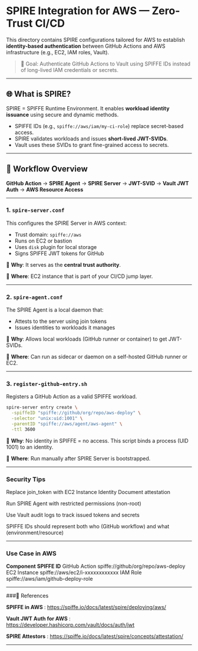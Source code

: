 # SPIRE Integration for AWS — Zero-Trust CI/CD

This directory contains SPIRE configurations tailored for AWS to establish **identity-based authentication** between GitHub Actions and AWS infrastructure (e.g., EC2, IAM roles, Vault).

> 🎯 Goal: Authenticate GitHub Actions to Vault using SPIFFE IDs instead of long-lived IAM credentials or secrets.

---

## 🌐 What is SPIRE?

SPIRE = SPIFFE Runtime Environment. It enables **workload identity issuance** using secure and dynamic methods.

- SPIFFE IDs (e.g., `spiffe://aws/iam/my-ci-role`) replace secret-based access.
- SPIRE validates workloads and issues **short-lived JWT-SVIDs**.
- Vault uses these SVIDs to grant fine-grained access to secrets.

---

## 🔁 Workflow Overview

**GitHub Action** → **SPIRE Agent** → **SPIRE Server** → **JWT-SVID** → **Vault JWT Auth** → **AWS Resource Access**


---

### 1. `spire-server.conf`

This configures the SPIRE Server in AWS context:

- Trust domain: `spiffe://aws`
- Runs on EC2 or bastion
- Uses `disk` plugin for local storage
- Signs SPIFFE JWT tokens for GitHub

📌 **Why**: It serves as the **central trust authority**.

📌 **Where**: EC2 instance that is part of your CI/CD jump layer.

---

### 2. `spire-agent.conf`

The SPIRE Agent is a local daemon that:
- Attests to the server using join tokens
- Issues identities to workloads it manages

📌 **Why**: Allows local workloads (GitHub runner or container) to get JWT-SVIDs.

📌 **Where**: Can run as sidecar or daemon on a self-hosted GitHub runner or EC2.

---

### 3. `register-github-entry.sh`

Registers a GitHub Action as a valid SPIFFE workload.

```bash
spire-server entry create \
  -spiffeID "spiffe://github/org/repo/aws-deploy" \
  -selector "unix:uid:1001" \
  -parentID "spiffe://aws/agent/aws-agent" \
  -ttl 3600
````

📌 **Why**: No identity in SPIFFE = no access. This script binds a process (UID 1001) to an identity.

📌 **Where**: Run manually after SPIRE Server is bootstrapped.

---

### Security Tips

Replace join_token with EC2 Instance Identity Document attestation

Run SPIRE Agent with restricted permissions (non-root)

Use Vault audit logs to track issued tokens and secrets

SPIFFE IDs should represent both who (GitHub workflow) and what (environment/resource)

---

### Use Case in AWS

**Component**	            **SPIFFE ID**
GitHub Action	        spiffe://github/org/repo/aws-deploy
EC2 Instance	        spiffe://aws/ec2/i-xxxxxxxxxxxx
IAM Role	            spiffe://aws/iam/github-deploy-role

---

###🔗 References

**SPIFFE in AWS** : https://spiffe.io/docs/latest/spire/deploying/aws/

**Vault JWT Auth for AWS** : https://developer.hashicorp.com/vault/docs/auth/jwt

**SPIRE Attestors** : https://spiffe.io/docs/latest/spire/concepts/attestation/

---
